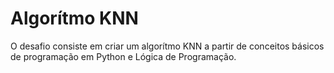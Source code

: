 # Algorítmo KNN
O desafio consiste em criar um algorítmo KNN a partir de conceitos básicos de programação em Python e Lógica de Programação.